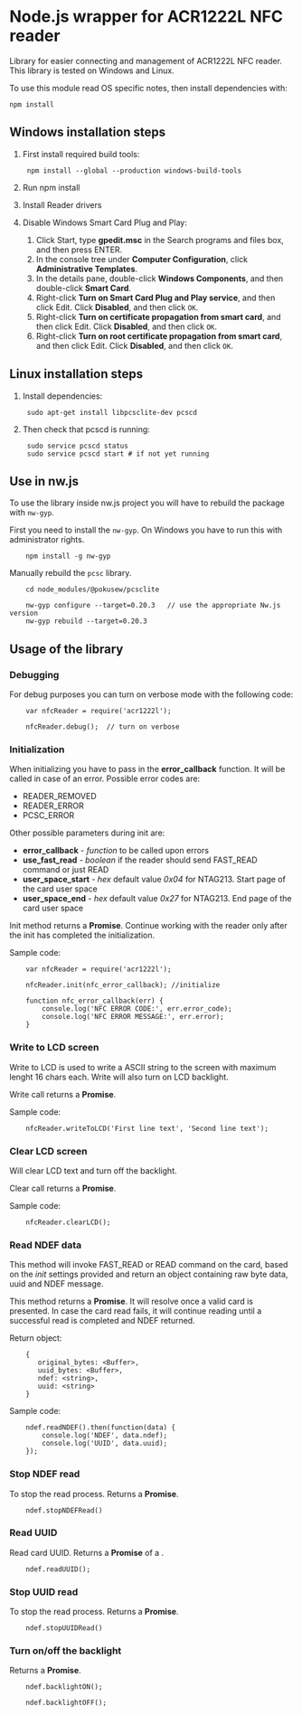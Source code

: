 # Node.js wrapper for ACR1222L NFC reader

Library for easier connecting and management of ACR1222L NFC reader. This library is tested on Windows and Linux.

To use this module read OS specific notes, then install dependencies with:

    npm install

## Windows installation steps

1. First install required build tools:

        npm install --global --production windows-build-tools

2. Run npm install

3. Install Reader drivers

4. Disable Windows Smart Card Plug and Play:

    1. Click Start, type **gpedit.msc** in the Search programs and files box, and then press ENTER.
    2. In the console tree under **Computer Configuration**, click **Administrative Templates**.
    3. In the details pane, double-click **Windows Components**, and then double-click **Smart Card**.
    4. Right-click **Turn on Smart Card Plug and Play service**, and then click Edit. Click **Disabled**, and then click `OK`.
    5. Right-click **Turn on certificate propagation from smart card**, and then click Edit. Click **Disabled**, and then click `OK`.
    6. Right-click **Turn on root certificate propagation from smart card**, and then click Edit. Click **Disabled**, and then click `OK`.

## Linux installation steps

1. Install dependencies:

        sudo apt-get install libpcsclite-dev pcscd

2. Then check that pcscd is running:

        sudo service pcscd status
        sudo service pcscd start # if not yet running


## Use in nw.js

To use the library inside nw.js project you will have to rebuild the package with `nw-gyp`. 

First you need to install the `nw-gyp`. On Windows you have to run this with administrator rights.

        npm install -g nw-gyp

Manually rebuild the `pcsc` library. 

        cd node_modules/@pokusew/pcsclite
        
        nw-gyp configure --target=0.20.3   // use the appropriate Nw.js version
        nw-gyp rebuild --target=0.20.3

## Usage of the library


### Debugging

For debug purposes you can turn on verbose mode with the following code:

        var nfcReader = require('acr1222l');

        nfcReader.debug();  // turn on verbose

### Initialization

When initializing you have to pass in the **error_callback** function. It will be called in case of an error. Possible
error codes are:

 - READER_REMOVED
 - READER_ERROR
 - PCSC_ERROR

Other possible parameters during init are:
  - **error_callback** - *function* to be called upon errors
  - **use_fast_read** - *boolean* if the reader should send FAST_READ command or just READ
  - **user_space_start** - *hex* default value *0x04* for NTAG213. Start page of the card user space
  - **user_space_end** - *hex* default value *0x27* for NTAG213. End page of the card user space

Init method returns a **Promise**. Continue working with the reader only after the init has completed the initialization.

Sample code:

        var nfcReader = require('acr1222l');

        nfcReader.init(nfc_error_callback); //initialize

        function nfc_error_callback(err) {
            console.log('NFC ERROR CODE:', err.error_code);
            console.log('NFC ERROR MESSAGE:', err.error);
        }

### Write to LCD screen

Write to LCD is used to write a ASCII string to the screen with maximum lenght 16 chars each. Write will also turn on
LCD backlight.

Write call returns a **Promise**.

Sample code:

        nfcReader.writeToLCD('First line text', 'Second line text');


### Clear LCD screen
Will clear LCD text and turn off the backlight.

Clear call returns a **Promise**.

Sample code:

        nfcReader.clearLCD();


### Read NDEF data

This method will invoke FAST_READ or READ command on the card, based on the *init* settings provided and return an object
containing raw byte data, uuid and NDEF message.

This method returns a **Promise**. It will resolve once a valid card is presented. In case the card read fails, it will continue
reading until a successful read is completed and NDEF returned.

Return object:

        {
           original_bytes: <Buffer>,
           uuid_bytes: <Buffer>,
           ndef: <string>,
           uuid: <string>
        }

Sample code:

        ndef.readNDEF().then(function(data) {
            console.log('NDEF', data.ndef);
            console.log('UUID', data.uuid);
        });

### Stop NDEF read

To stop the read process. Returns a **Promise**.

        ndef.stopNDEFRead()

### Read UUID

Read card UUID.
Returns a **Promise** of a <Buffer>.

        ndef.readUUID();

### Stop UUID read

To stop the read process. Returns a **Promise**.

        ndef.stopUUIDRead()

### Turn on/off the backlight

Returns a **Promise**.

        ndef.backlightON();

        ndef.backlightOFF();
